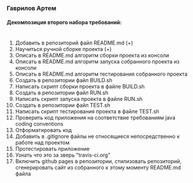 ### Гаврилов Артем

#### Декомпозиция второго набора требований: <h1>
 1.	Добавить в репозиторий файл README.md (+)
 2. Научиться ручной сборке проекта (+)
 3. Описать в README.md алгоритм сборки проекта из консоли
 4. Описать в README.md алгоритм запуска собранного проекта из консоли
 5. Описать в README.md алгоритм тестирования собранного проекта
 6. Создать в репозитории файл BUILD.sh
 7. Написать скрипт сборки проекта в файле BUILD.sh
 8. Создать в репозитории файл RUN.sh
 9. Написать скрипт запуска проекта в файле RUN.sh
 10. Создать в репозитории файл TEST.sh
 11. Написать скрипт тестирования проекта в файле TEST.sh
 12. Проверить код приложения на соответствие требованиям java coding conventions
 13. Отформатировать код
 14. Добавить в .gitignore файлы не относящиеся непосредственно к работе над проектом
 15. Протестировать приложение
 16. Узнать что это за зверь "travis-ci.org"
 17. Включить github pages в репозитории, стилизовать репозиторий, сгенерировать сайт из собранного к этому моменту README.md файла
